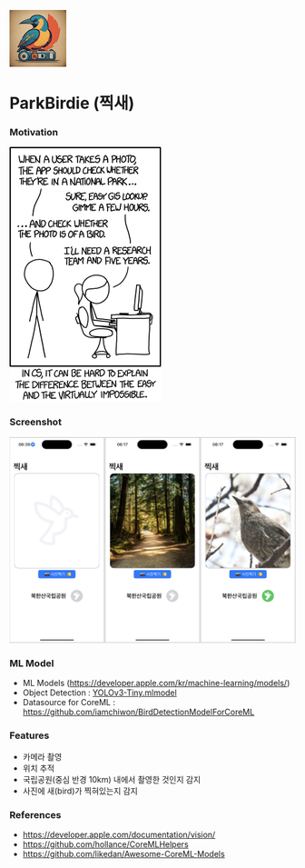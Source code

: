![Alt text](doc/appicon.png)

# ParkBirdie (찍새)

### Motivation

![Alt text](doc/tasks.png)

### Screenshot

![screenshot](doc/parkbird.png)

### ML Model

- ML Models (https://developer.apple.com/kr/machine-learning/models/)
- Object Detection : [YOLOv3-Tiny.mlmodel](https://developer.apple.com/kr/machine-learning/models)
- Datasource for CoreML : https://github.com/iamchiwon/BirdDetectionModelForCoreML

### Features

- 카메라 촬영
- 위치 추적
- 국립공원(중심 반경 10km) 내에서 촬영한 것인지 감지
- 사진에 새(bird)가 찍혀있는지 감지

### References

- https://developer.apple.com/documentation/vision/
- https://github.com/hollance/CoreMLHelpers
- https://github.com/likedan/Awesome-CoreML-Models